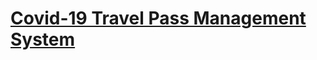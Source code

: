 # [Covid-19 Travel Pass Management System](https://www.sourcecodester.com/php/15308/covid-19-travel-pass-management-system-phpoop-free-source-code.html)
